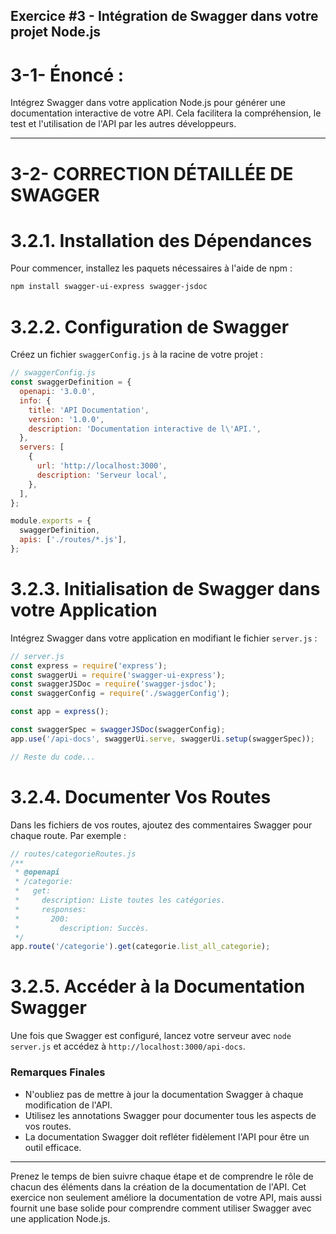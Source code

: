 ## Exercice #3 - Intégration de Swagger dans votre projet Node.js

# 3-1- Énoncé :
Intégrez Swagger dans votre application Node.js pour générer une documentation interactive de votre API. Cela facilitera la compréhension, le test et l'utilisation de l'API par les autres développeurs.

---

# 3-2- CORRECTION DÉTAILLÉE DE SWAGGER 

# 3.2.1. Installation des Dépendances
Pour commencer, installez les paquets nécessaires à l'aide de npm :

```bash
npm install swagger-ui-express swagger-jsdoc
```

# 3.2.2. Configuration de Swagger
Créez un fichier `swaggerConfig.js` à la racine de votre projet :

```javascript
// swaggerConfig.js
const swaggerDefinition = {
  openapi: '3.0.0',
  info: {
    title: 'API Documentation',
    version: '1.0.0',
    description: 'Documentation interactive de l\'API.',
  },
  servers: [
    {
      url: 'http://localhost:3000',
      description: 'Serveur local',
    },
  ],
};

module.exports = {
  swaggerDefinition,
  apis: ['./routes/*.js'],
};
```

# 3.2.3. Initialisation de Swagger dans votre Application
Intégrez Swagger dans votre application en modifiant le fichier `server.js` :

```javascript
// server.js
const express = require('express');
const swaggerUi = require('swagger-ui-express');
const swaggerJSDoc = require('swagger-jsdoc');
const swaggerConfig = require('./swaggerConfig');

const app = express();

const swaggerSpec = swaggerJSDoc(swaggerConfig);
app.use('/api-docs', swaggerUi.serve, swaggerUi.setup(swaggerSpec));

// Reste du code...
```

# 3.2.4. Documenter Vos Routes
Dans les fichiers de vos routes, ajoutez des commentaires Swagger pour chaque route. Par exemple :

```javascript
// routes/categorieRoutes.js
/**
 * @openapi
 * /categorie:
 *   get:
 *     description: Liste toutes les catégories.
 *     responses:
 *       200:
 *         description: Succès.
 */
app.route('/categorie').get(categorie.list_all_categorie);
```

# 3.2.5. Accéder à la Documentation Swagger
Une fois que Swagger est configuré, lancez votre serveur avec `node server.js` et accédez à `http://localhost:3000/api-docs`.

### Remarques Finales
- N'oubliez pas de mettre à jour la documentation Swagger à chaque modification de l'API.
- Utilisez les annotations Swagger pour documenter tous les aspects de vos routes.
- La documentation Swagger doit refléter fidèlement l'API pour être un outil efficace.

---

Prenez le temps de bien suivre chaque étape et de comprendre le rôle de chacun des éléments dans la création de la documentation de l'API. Cet exercice non seulement améliore la documentation de votre API, mais aussi fournit une base solide pour comprendre comment utiliser Swagger avec une application Node.js.
